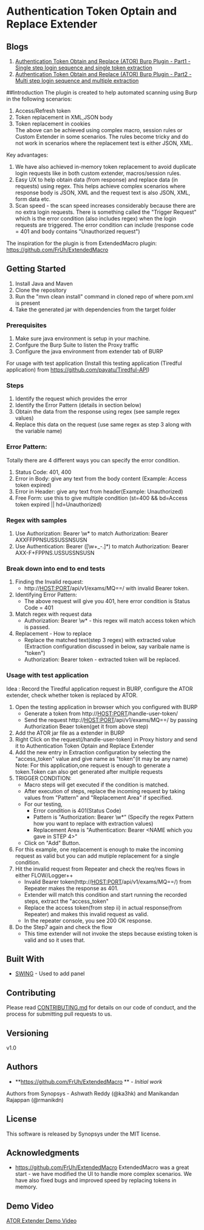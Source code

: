 # Authentication Token Optain and Replace Extender
## Blogs

1. [Authentication Token Obtain and Replace (ATOR) Burp Plugin - Part1 - Single step login sequence and single token extraction](https://medium.com/@kashwathkumar/authentication-token-obtain-and-replace-ator-burp-plugin-fast-and-reliable-plugin-to-handle-b19e3621c6a7 "ATOR Part 1")
2. [Authentication Token Obtain and Replace (ATOR) Burp Plugin - Part2 - Multi step login sequence and multiple extraction](https://medium.com/@kashwathkumar/authentication-token-obtain-and-replace-ator-burp-plugin-fast-and-reliable-plugin-to-handle-1d9a0b3054e "ATOR Part 2")

##Introduction
The plugin is created to help automated scanning using Burp in the following scenarios:
1. Access/Refresh token
2. Token replacement in XML,JSON body
3. Token replacement in cookies  
The above can be achieved using complex macro, session rules or Custom Extender in some scenarios. The rules become tricky and do not work in scenarios where the replacement text is either JSON, XML. 

Key advantages:
1. We have also achieved in-memory token replacement to avoid duplicate login requests like in  both custom extender, macros/session rules. 
2. Easy UX to help obtain data (from response) and replace data (in requests) using regex. This helps achieve complex scenarios where response body is JSON, XML and the request text is also JSON, XML, form data etc.
3. Scan speed - the scan speed increases considerably because there are no extra login requests. There is something called the "Trigger Request" which is the error condition (also includes regex) when the login requests are triggered. The error condition can include (response code = 401 and body contains "Unauthorized request")

The inspiration for the plugin is from ExtendedMacro plugin: https://github.com/FrUh/ExtendedMacro

## Getting Started
 
1. Install Java and Maven 
2. Clone the repository
3. Run the "mvn clean install" command in cloned repo of where pom.xml is present
4. Take the generated jar with dependencies from the target folder

### Prerequisites
 
1. Make sure java environment is setup in your machine.
2. Confgure the Burp Suite to listen the Proxy traffic
3. Configure the java environment from extender tab of BURP

For usage with test application (Install this testing application (Tiredful application) from https://github.com/payatu/Tiredful-API)


### Steps 

1. Identify the request which provides the error 
2. Identify the Error Pattern (details in section below)
3. Obtain the data from the response using regex (see sample regex values)
4. Replace this data on the request (use same regex as step 3 along with the variable name)


 
### Error Pattern:

Totally there are 4 different ways you can specify the error condition.
1. Status Code: 401, 400
2. Error in Body: give any text from the body content (Example: Access token expired)
3. Error in Header: give any text from header(Example: Unauthorized)
4. Free Form: use this to give multiple condition (st=400 && bd=Access token expired || hd=Unauthorized)
 
### Regex with samples

1. Use Authorization: Bearer \w* to match Authorization: Bearer AXXFFPPNSUSSUSSNSUSN
2. Use Authentication: Bearer ([\w\+\_\-\.]*) to match Authorization: Bearer AXX-F+FPPNS.USSUSSNSUSN

 
### Break down into end to end tests

1. Finding the Invalid request:
    - http://<HOST:PORT>/api/v1/exams/MQ==/ with invalid Bearer token.
2. Identifying Error Pattern:
    - The above request will give you 401, here error condition is Status Code = 401
3. Match regex with request data
    - Authorization: Bearer \w* - this regex will match access token which is passed.
4. Replacement - How to replace 
    - Replace the matched text(step 3 regex) with extracted value (Extraction configuration discussed in below, say varibale name is "token")
    - Authorization: Bearer token -  extracted token will be replaced.

### Usage with test application 

Idea : Record the Tiredful application request in BURP, configure the ATOR extender, check whether token is replaced by ATOR.
1. Open the testing application in browser which you configured with BURP
    - Generate a token from http://<HOST:PORT>/handle-user-token/
    - Send the request http://<HOST:PORT>/api/v1/exams/MQ==/ by passing Authorization Beaer token(get it from above step)
2. Add the ATOR jar file as a extender in BURP
3. Right Click on the request(/handle-user-token) in Proxy history and send it to Authentication Token Optain and Replace Extender
4. Add the new entry in Extraction configuration by selecting the "access_token" value and give name as "token"(it may be any name)
    Note: For this application,one request is enough to generate a token.Token can also get generated after multiple requests
5. TRIGGER CONDITION: 
    - Macro steps will get executed if the condition is matched.
    - After execution of steps, replace the incoming request by taking values from "Pattern" and "Replacement Area" if specified.
    - For our testing, 
        - Error condition is 401(Status Code) 
        - Pattern is "Authorization: Bearer \w*" (Specify the regex Pattern how you want to replace with extraction values)
        - Replacement Area is "Authentication: Bearer <NAME which you gave in STEP 4>"
    - Click on "Add" Button.
6. For this example, one replacement is enough to make the incoming request as valid but you can add mutiple replacement for a single condition.
7. Hit the invalid request from Repeater and check the req/res flows in either FLOW/Logger++
    - Invalid Bearer token(http://<HOST:PORT>/api/v1/exams/MQ==/) from Repeater makes the response as 401.
    - Extender will match this condition and start running the recorded steps, extract the "access_token"
    - Replace the access token(from step ii) in actual response(from Repeater) and makes this invalid request as valid.
    - In the repeater console,  you see 200 OK response.
8. Do the Step7 again and check the flow
    - This time extender will not invoke the steps because existing token is valid and so it uses that.

 
## Built With
 
* [SWING](https://javadoc.scijava.org/Java7/javax/swing/package-summary.html) - Used to add panel
 
## Contributing
 
Please read [CONTRIBUTING.md](https://gist.github.com/PurpleBooth/b24679402957c63ec426) for details on our code of conduct, and the process for submitting pull requests to us.
 
## Versioning
v1.0 
 
## Authors
 
* **https://github.com/FrUh/ExtendedMacro ** - *Initial work*

Authors from Synopsys - Ashwath Reddy (@ka3hk) and Manikandan Rajappan (@rmanikdn)


## License
 
This software is released by Synopsys under the MIT license.
 
## Acknowledgments
 
* https://github.com/FrUh/ExtendedMacro
ExtendedMacro was a great start - we have modified the UI to handle more complex scenarios. We have also fixed bugs and improved speed by replacing tokens in memory.

## Demo Video

[ATOR Extender Demo Video](https://youtu.be/h1p2rvooTL0 "Demo Video")


